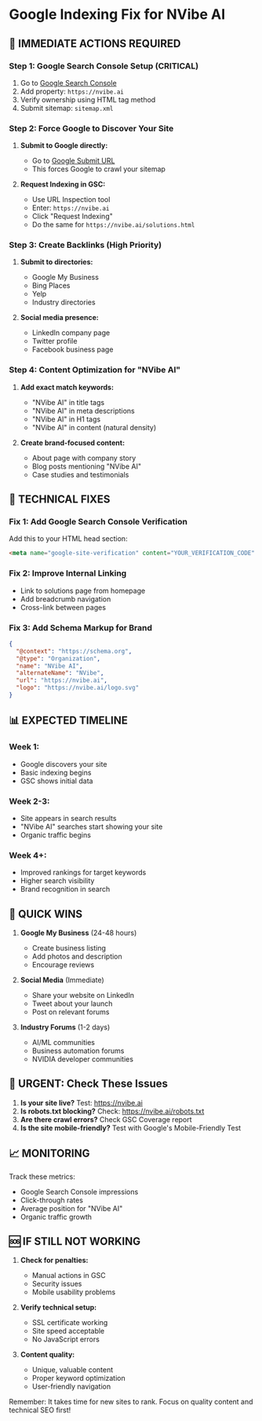 # Google Indexing Fix for NVibe AI

## 🚨 IMMEDIATE ACTIONS REQUIRED

### Step 1: Google Search Console Setup (CRITICAL)
1. Go to [Google Search Console](https://search.google.com/search-console/)
2. Add property: `https://nvibe.ai`
3. Verify ownership using HTML tag method
4. Submit sitemap: `sitemap.xml`

### Step 2: Force Google to Discover Your Site
1. **Submit to Google directly:**
   - Go to [Google Submit URL](https://www.google.com/ping?sitemap=https://nvibe.ai/sitemap.xml)
   - This forces Google to crawl your sitemap

2. **Request Indexing in GSC:**
   - Use URL Inspection tool
   - Enter: `https://nvibe.ai`
   - Click "Request Indexing"
   - Do the same for `https://nvibe.ai/solutions.html`

### Step 3: Create Backlinks (High Priority)
1. **Submit to directories:**
   - Google My Business
   - Bing Places
   - Yelp
   - Industry directories

2. **Social media presence:**
   - LinkedIn company page
   - Twitter profile
   - Facebook business page

### Step 4: Content Optimization for "NVibe AI"
1. **Add exact match keywords:**
   - "NVibe AI" in title tags
   - "NVibe AI" in meta descriptions
   - "NVibe AI" in H1 tags
   - "NVibe AI" in content (natural density)

2. **Create brand-focused content:**
   - About page with company story
   - Blog posts mentioning "NVibe AI"
   - Case studies and testimonials

## 🔧 TECHNICAL FIXES

### Fix 1: Add Google Search Console Verification
Add this to your HTML head section:
```html
<meta name="google-site-verification" content="YOUR_VERIFICATION_CODE" />
```

### Fix 2: Improve Internal Linking
- Link to solutions page from homepage
- Add breadcrumb navigation
- Cross-link between pages

### Fix 3: Add Schema Markup for Brand
```json
{
  "@context": "https://schema.org",
  "@type": "Organization",
  "name": "NVibe AI",
  "alternateName": "NVibe",
  "url": "https://nvibe.ai",
  "logo": "https://nvibe.ai/logo.svg"
}
```

## 📊 EXPECTED TIMELINE

### Week 1:
- Google discovers your site
- Basic indexing begins
- GSC shows initial data

### Week 2-3:
- Site appears in search results
- "NVibe AI" searches start showing your site
- Organic traffic begins

### Week 4+:
- Improved rankings for target keywords
- Higher search visibility
- Brand recognition in search

## 🎯 QUICK WINS

1. **Google My Business** (24-48 hours)
   - Create business listing
   - Add photos and description
   - Encourage reviews

2. **Social Media** (Immediate)
   - Share your website on LinkedIn
   - Tweet about your launch
   - Post on relevant forums

3. **Industry Forums** (1-2 days)
   - AI/ML communities
   - Business automation forums
   - NVIDIA developer communities

## 🚨 URGENT: Check These Issues

1. **Is your site live?** Test: https://nvibe.ai
2. **Is robots.txt blocking?** Check: https://nvibe.ai/robots.txt
3. **Are there crawl errors?** Check GSC Coverage report
4. **Is the site mobile-friendly?** Test with Google's Mobile-Friendly Test

## 📈 MONITORING

Track these metrics:
- Google Search Console impressions
- Click-through rates
- Average position for "NVibe AI"
- Organic traffic growth

## 🆘 IF STILL NOT WORKING

1. **Check for penalties:**
   - Manual actions in GSC
   - Security issues
   - Mobile usability problems

2. **Verify technical setup:**
   - SSL certificate working
   - Site speed acceptable
   - No JavaScript errors

3. **Content quality:**
   - Unique, valuable content
   - Proper keyword optimization
   - User-friendly navigation

Remember: It takes time for new sites to rank. Focus on quality content and technical SEO first!
